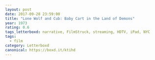 ```yaml
---
layout: post 
date: 2017-09-28 23:59:00
title: "Lone Wolf and Cub: Baby Cart in the Land of Demons"
year: 1973
rating: 0.6
tags_letterboxd: narrative, FilmStruck, streaming, HDTV, iPad, NYC
tags:
  - film
category: Letterboxd
canonical: https://boxd.it/ktihd
---
```

